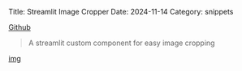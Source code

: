 Title: Streamlit Image Cropper
Date: 2024-11-14
Category: snippets

[Github](https://github.com/turner-anderson/streamlit-cropper)

> A streamlit custom component for easy image cropping

[img](https://github.com/turner-anderson/streamlit-cropper/raw/master/demo.gif)
